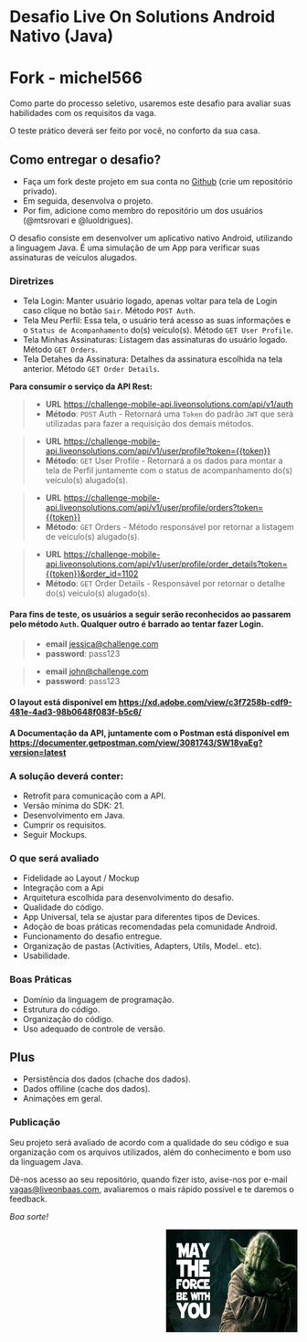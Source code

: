 # Desafio Live On Solutions Android Nativo (Java)

# Fork - michel566

Como parte do processo seletivo, usaremos este desafio para avaliar suas habilidades com os requisitos da vaga. 

O teste prático deverá ser feito por você, no conforto da sua casa.

## Como entregar o desafio?

 - Faça um fork deste projeto em sua conta no [Github](https://github.com/join) (crie um repositório privado). 
 - Em seguida, desenvolva o projeto. 
 - Por fim, adicione como membro do repositório um dos usuários (@mtsrovari e @luoldrigues).

O desafio consiste em desenvolver um aplicativo nativo Android, utilizando a linguagem Java. É uma simulação de um App para verificar suas assinaturas de veículos alugados.

### Diretrizes

- Tela Login: Manter usuário logado, apenas voltar para tela de Login caso clique no botão `Sair`. Método `POST Auth`.
- Tela Meu Perfil: Essa tela, o usuário terá acesso as suas informações e o `Status de Acompanhamento` do(s) veículo(s). Método `GET User Profile`.
- Tela Minhas Assinaturas: Listagem das assinaturas do usuário logado. Método `GET Orders`.
- Tela Detahes da Assinatura: Detalhes da assinatura escolhida na tela anterior. Método `GET Order Details`.

**Para consumir o serviço da API Rest:**

> - **URL** https://challenge-mobile-api.liveonsolutions.com/api/v1/auth
> - **Método**: `POST` Auth - Retornará uma `Token` do padrão `JWT` que será utilizadas para fazer a requisição dos demais métodos.

> - **URL** https://challenge-mobile-api.liveonsolutions.com/api/v1/user/profile?token={{token}}
> - **Método**: `GET` User Profile - Retornará a os dados para montar a tela de Perfil juntamente com o status de acompanhamento do(s) veículo(s) alugado(s).

> - **URL** https://challenge-mobile-api.liveonsolutions.com/api/v1/user/profile/orders?token={{token}}
> - **Método**: `GET` Orders - Método responsável por retornar a listagem de veículo(s) alugado(s).

> - **URL** https://challenge-mobile-api.liveonsolutions.com/api/v1/user/profile/order_details?token={{token}}&order_id=1102
> - **Método**: `GET` Order Details - Responsável por retornar o detalhe do(s) veículo(s) alugado(s).

#### Para fins de teste, os usuários a seguir serão reconhecidos ao passarem pelo método `Auth`. Qualquer outro é barrado ao tentar fazer Login.

> - **email** jessica@challenge.com
> - **password**: pass123

> - **email** john@challenge.com
> - **password**: pass123


#### O layout está disponível em https://xd.adobe.com/view/c3f7258b-cdf9-481e-4ad3-98b0648f083f-b5c6/
#### A Documentação da API, juntamente com o Postman está disponível em https://documenter.getpostman.com/view/3081743/SW18vaEg?version=latest


### A solução deverá conter:
- Retrofit para comunicação com a API.
- Versão mínima do SDK: 21.
- Desenvolvimento em Java.
- Cumprir os requisitos.
- Seguir Mockups.

### O que será avaliado
- Fidelidade ao Layout / Mockup
- Integração com a Api
- Arquitetura escolhida para desenvolvimento do desafio.
- Qualidade do código.
- App Universal, tela se ajustar para diferentes tipos de Devices.
- Adoção de boas práticas recomendadas pela comunidade Android.
- Funcionamento do desafio entregue.
- Organização de pastas (Activities, Adapters, Utils, Model.. etc).
- Usabilidade.

### Boas Práticas
- Domínio da linguagem de programação.
- Estrutura do código.
- Organização do código.
- Uso adequado de controle de versão.

## Plus
- Persistência dos dados (chache dos dados).
- Dados offiline (cache dos dados).
- Animações em geral.

### Publicação ###
Seu projeto será avaliado de acordo com a qualidade do seu código e sua organização com os arquivos utilizados, além do conhecimento e bom uso da linguagem Java.

Dê-nos acesso ao seu repositório, quando fizer isto, avise-nos por e-mail vagas@liveonbaas.com, avaliaremos o mais rápido possível e te daremos o feedback.

_Boa sorte!_


<a target='_blank'><img align="right" class='header-img' width=230px height=180px src='https://raw.githubusercontent.com/LiveOnSolutions/challenge-android/master/assets/yoda.png' /></a>

